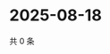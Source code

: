 # 2025-08-18

共 0 条

<!-- BEGIN ZHIHUQUESTIONS -->
<!-- 最后更新时间 Mon Aug 18 2025 05:10:22 GMT+0800 (China Standard Time) -->

<!-- END ZHIHUQUESTIONS -->
